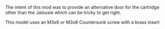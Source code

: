 The intent of this mod was to provide an alternative door for the cartridge other than the Jalousie which can be tricky to get right.

This model uses an M3x6 or M3x8 Countersunk screw with a brass insert
